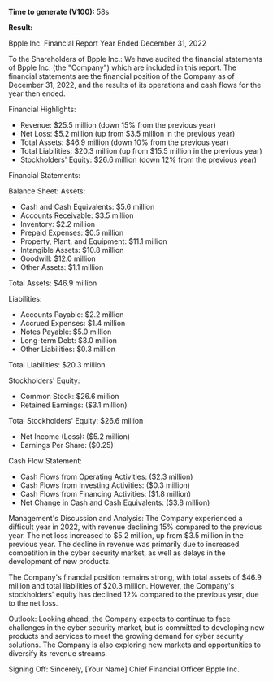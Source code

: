 **Time to generate (V100):** 58s

**Result:**

Bpple Inc. Financial Report 
Year Ended December 31, 2022 

To the Shareholders of Bpple Inc.: 
We have audited the financial statements of Bpple Inc. (the "Company") which are included in this report. The financial statements are the financial position of the Company as of December 31, 2022, and the results of its operations and cash flows for the year then ended. 

Financial Highlights: 
* Revenue: $25.5 million (down 15% from the previous year) 
* Net Loss: $5.2 million (up from $3.5 million in the previous year) 
* Total Assets: $46.9 million (down 10% from the previous year) 
* Total Liabilities: $20.3 million (up from $15.5 million in the previous year) 
* Stockholders' Equity: $26.6 million (down 12% from the previous year) 

Financial Statements: 

Balance Sheet: 
Assets: 
* Cash and Cash Equivalents: $5.6 million 
* Accounts Receivable: $3.5 million 
* Inventory: $2.2 million 
* Prepaid Expenses: $0.5 million 
* Property, Plant, and Equipment: $11.1 million
* Intangible Assets: $10.8 million 
* Goodwill: $12.0 million 
* Other Assets: $1.1 million 

Total Assets: $46.9 million 

Liabilities: 
* Accounts Payable: $2.2 million 
* Accrued Expenses: $1.4 million 
* Notes Payable: $5.0 million 
* Long-term Debt: $3.0 million 
* Other Liabilities: $0.3 million 

Total Liabilities: $20.3 million 

Stockholders' Equity: 
* Common Stock: $26.6 million 
* Retained Earnings: ($3.1 million) 

Total Stockholders' Equity: $26.6 million 

* Net Income (Loss): ($5.2 million) 
* Earnings Per Share: ($0.25) 

Cash Flow Statement: 
* Cash Flows from Operating Activities: ($2.3 million) 
* Cash Flows from Investing Activities: ($0.3 million) 
* Cash Flows from Financing Activities: ($1.8 million) 
* Net Change in Cash and Cash Equivalents: ($3.8 million) 

Management's Discussion and Analysis: 
The Company experienced a difficult year in 2022, with revenue declining 15% compared to the previous year. The net loss increased to $5.2 million, up from $3.5 million in the previous year. The decline in revenue was primarily due to increased competition in the cyber security market, as well as delays in the development of new products. 

The Company's financial position remains strong, with total assets of $46.9 million and total liabilities of $20.3 million. However, the Company's stockholders' equity has declined 12% compared to the previous year, due to the net loss. 

Outlook: 
Looking ahead, the Company expects to continue to face challenges in the cyber security market, but is committed to developing new products and services to meet the growing demand for cyber security solutions. The Company is also exploring new markets and opportunities to diversify its revenue streams. 

Signing Off: 
Sincerely, 
\[Your Name] 
Chief Financial Officer Bpple Inc.